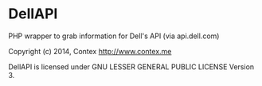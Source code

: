 DellAPI
==========

PHP wrapper to grab information for Dell's API (via api.dell.com)

Copyright (c) 2014, Contex <http://www.contex.me>

DellAPI is licensed under GNU LESSER GENERAL PUBLIC LICENSE Version 3.